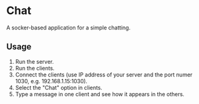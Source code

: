 # Chat
A socker-based application for a simple chatting.

## Usage
1. Run the server.
2. Run the clients.
3. Connect the clients (use IP address of your server and the port numer 1030, e.g. 192.168.1.15:1030).
4. Select the "Chat" option in clients.
5. Type a message in one client and see how it appears in the others.
